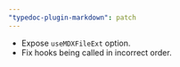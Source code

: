 ```yaml
---
"typedoc-plugin-markdown": patch
---
```


- Expose `useMDXFileExt` option.
- Fix hooks being called in incorrect order.
